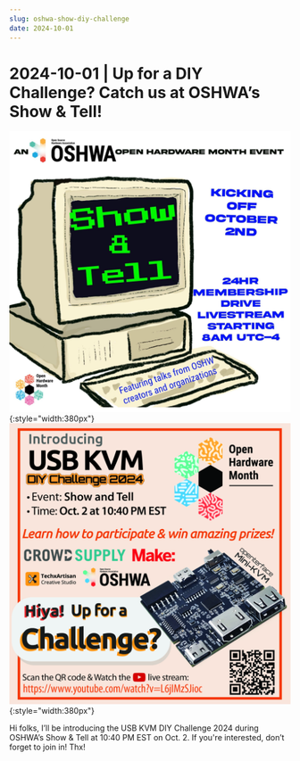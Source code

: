 ```yaml
---
slug: oshwa-show-diy-challenge
date: 2024-10-01
---
```


# 2024-10-01 | Up for a DIY Challenge? Catch us at OSHWA’s Show & Tell!

![poster-1](../pic/241001-1.jpeg){:style="width:380px"}
![poster-2](../pic/241001-2.jpg){:style="width:380px"}

Hi folks, I’ll be introducing the USB KVM DIY Challenge 2024 during OSHWA’s Show & Tell at 10:40 PM EST on Oct. 2. If you're interested, don’t forget to join in! Thx!